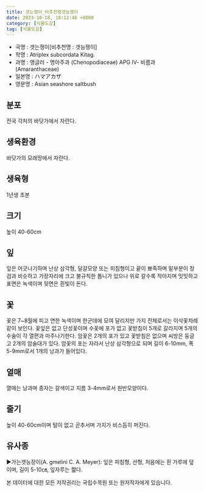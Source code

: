```yaml
---
title: 갯는쟁이_비추천명갯능쟁이
date: 2023-10-18, 18:12:46 +0800
category: [식물도감]
tag: [식물도감]
---
```




- 국명 : 갯는쟁이[비추천명 : 갯능쟁이]
- 학명 : Atriplex subcordata Kitag.
- 과명 : 앵글러 - 명아주과 (Chenopodiaceae) APG Ⅳ- 비름과 (Amaranthaceae)
- 일본명 : ハマアカザ
- 영문명 : Asian seashore saltbush


## 분포
전국 각처의 바닷가에서 자란다.
## 생육환경
바닷가의 모래땅에서 자란다.
## 생육형
1년생 초본
## 크기
높이 40-60cm
## 잎
잎은 어긋나기하며 난상 삼각형, 달걀모양 또는 피침형이고 끝이 뾰족하며 밑부분이 창검과 비슷하고 가장자리에 크고 불규칙한 톱니가 있으나 위로 갈수록 작아지며 밋밋하고 표면은 녹색이며 뒷면은 흰빛이 돈다.
## 꽃
꽃은 7~8월에 피고 연한 녹색이며 한군데에 모여 달리지만 가지 전체로서는 이삭꽃차례같이 보인다. 꽃잎은 없고 단성꽃이며 수꽃에 포가 없고 꽃받침이 5개로 갈라지며 5개의 수술이 각 열편과 마주나기한다. 암꽃은 2개의 포가 있고 꽃받침은 없으며 씨방은 둥글고 2개의 암술대가 있다. 암꽃의 포는 자라서 난상 삼각형으로 되며 길이 6-10mm, 폭 5-9mm로서 1개의 낭과가 들어있다.
## 열매
열매는 낭과며 종자는 갈색이고 지름 3-4mm로서 원반모양이다.
## 줄기
높이 40-60cm이며 털이 없고 곧추서며 가지가 비스듬히 퍼진다.
## 유사종
▶가는갯능장이(A. gmelini C. A. Meyer): 잎은 피침형, 선형, 처음에는 흰 가루에 덮이며, 길이 5-10㎝, 잎자루는 짧다.






본 데이터에 대한 모든 저작권리는 국립수목원 또는 원저작자에게 있습니다.
